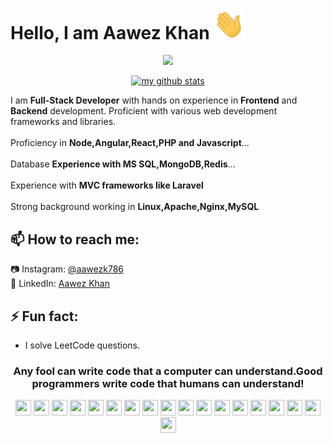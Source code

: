 # Hello, I am Aawez Khan <img src="https://raw.githubusercontent.com/ABSphreak/ABSphreak/master/gifs/Hi.gif" width="50px">



<a href="https://github.com/aawezk786">
    <p align="center">
        <img src="https://github-profile-trophy.vercel.app/?username=aawezk786&column=6&theme=onedark"/>
    </p>
</a>
<a align="center" href="https://github.com/aawezk786">
    <p align="center">
    <img src="https://github-readme-stats.vercel.app/api?username=aawezk786&show_icons=true&theme=tokyonight" alt="my github stats" width="420"/>
    </p>
</a>


I am  **Full-Stack Developer** with hands on experience in **Frontend** and **Backend** development. Proficient with various web development frameworks and libraries. 
<br>
<br>
Proficiency in **Node,Angular,React,PHP and Javascript**...
<br>
<br>
Database **Experience with MS SQL,MongoDB,Redis**...
<br>
<br>
Experience with **MVC frameworks like Laravel**
<br>
<br>
Strong background working in **Linux,Apache,Nginx,MySQL**

## 📫 How to reach me:


📷 Instagram: [@aawezk786](https://www.instagram.com/aawezk786/)<br>
🧳 LinkedIn: [Aawez Khan](https://www.linkedin.com/in/aawez-khan-90459517b/)
<br>

## ⚡ Fun fact:
* I solve LeetCode questions.

<div align="center">

### Any fool can write code that a computer can understand.Good programmers write code that humans can understand!

</div>
<!-- programming langs i work-->
<p align="center">
<img src="https://devicon.dev/devicon.git/icons/ruby/ruby-original.svg" width="25px" height="25px"/>
<img src="https://devicon.dev/devicon.git/icons/angularjs/angularjs-original.svg" width="25px" height="25px"/>
<img src="https://devicon.dev/devicon.git/icons/ubuntu/ubuntu-plain.svg" width="25px" height="25px"/>
<img src="https://devicon.dev/devicon.git/icons/gitlab/gitlab-original.svg" width="25px" height="25px"/>
<img src="https://devicon.dev/devicon.git/icons/javascript/javascript-original.svg" width="25px" height="25px"/>
<img src="https://devicon.dev/devicon.git/icons/python/python-original.svg" width="25px" height="25px"/>
<img src="https://devicon.dev/devicon.git/icons/nodejs/nodejs-original.svg" width="25px" height="25px"/>
<img src="https://devicon.dev/devicon.git/icons/c/c-original.svg" width="25px" height="25px"/>
<img src="https://devicon.dev/devicon.git/icons/react/react-original.svg" width="25px" height="25px"/>
<img src="https://devicon.dev/devicon.git/icons/windows8/windows8-original.svg" width="25px" height="25px"/>
<img src="https://devicon.dev/devicon.git/icons/typescript/typescript-original.svg" width="25px" height="25px"/>
<img src="https://devicon.dev/devicon.git/icons/java/java-original.svg" width="25px" height="25px"/>
<img src="https://devicon.dev/devicon.git/icons/php/php-original.svg" width="25px" height="25px"/>
<img src="https://devicon.dev/devicon.git/icons/csharp/csharp-original.svg" width="25px" height="25px"/>
<img src="https://devicon.dev/devicon.git/icons/cplusplus/cplusplus-original.svg" width="25px" height="25px"/>
<img src="https://devicon.dev/devicon.git/icons/github/github-original.svg" width="25px" height="25px"/>
<img src="https://devicon.dev/devicon.git/icons/apple/apple-original.svg" width="25px" height="25px"/>
<img src="https://devicon.dev/devicon.git/icons/atom/atom-original.svg" width="25px" height="25px"/>
</p>

